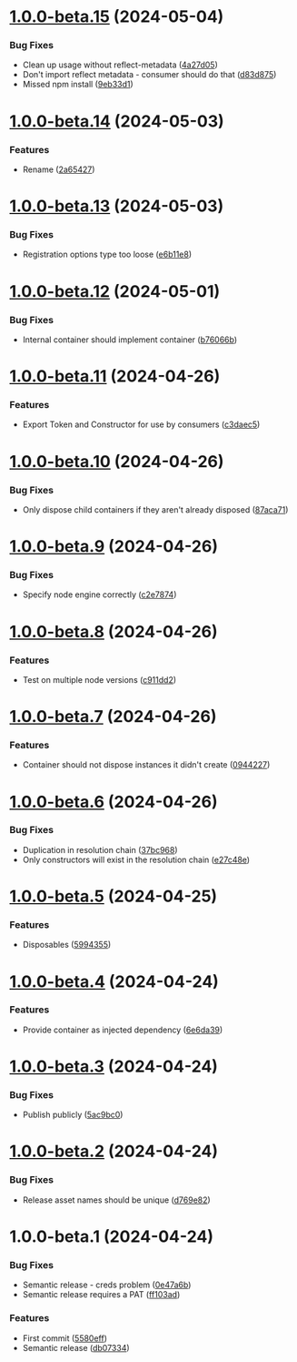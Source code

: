 # [1.0.0-beta.15](https://github.com/laurence79/autodep/compare/v1.0.0-beta.14...v1.0.0-beta.15) (2024-05-04)


### Bug Fixes

* Clean up usage without reflect-metadata ([4a27d05](https://github.com/laurence79/autodep/commit/4a27d0500defc39920e04b44f0a532993270b542))
* Don't import reflect metadata - consumer should do that ([d83d875](https://github.com/laurence79/autodep/commit/d83d875af01cd3f2fa12edb04f15d28e872ac5d5))
* Missed npm install ([9eb33d1](https://github.com/laurence79/autodep/commit/9eb33d1a8b0f06f421387ff1000f67deb85c41e3))

# [1.0.0-beta.14](https://github.com/laurence79/autodep/compare/v1.0.0-beta.13...v1.0.0-beta.14) (2024-05-03)


### Features

* Rename ([2a65427](https://github.com/laurence79/autodep/commit/2a654277055106daa2d6432f6e4dd6d888d5bccb))

# [1.0.0-beta.13](https://github.com/laurence79/autodep/compare/v1.0.0-beta.12...v1.0.0-beta.13) (2024-05-03)


### Bug Fixes

* Registration options type too loose ([e6b11e8](https://github.com/laurence79/autodep/commit/e6b11e804d14c2362afb781a6155f27f49a63f01))

# [1.0.0-beta.12](https://github.com/laurence79/autodep/compare/v1.0.0-beta.11...v1.0.0-beta.12) (2024-05-01)


### Bug Fixes

* Internal container should implement container ([b76066b](https://github.com/laurence79/autodep/commit/b76066b00262b1f920a1b55ee1282dbc91b6aedc))

# [1.0.0-beta.11](https://github.com/laurence79/autodep/compare/v1.0.0-beta.10...v1.0.0-beta.11) (2024-04-26)


### Features

* Export Token and Constructor for use by consumers ([c3daec5](https://github.com/laurence79/autodep/commit/c3daec5525d3ec51dd38306a069b5f247599eaec))

# [1.0.0-beta.10](https://github.com/laurence79/autodep/compare/v1.0.0-beta.9...v1.0.0-beta.10) (2024-04-26)


### Bug Fixes

* Only dispose child containers if they aren't already disposed ([87aca71](https://github.com/laurence79/autodep/commit/87aca717a3dcc3897cb5d1bb7ede05d78d9a9323))

# [1.0.0-beta.9](https://github.com/laurence79/autodep/compare/v1.0.0-beta.8...v1.0.0-beta.9) (2024-04-26)


### Bug Fixes

* Specify node engine correctly ([c2e7874](https://github.com/laurence79/autodep/commit/c2e787472fe861c3970af3983b11d2812b4f0418))

# [1.0.0-beta.8](https://github.com/laurence79/autodep/compare/v1.0.0-beta.7...v1.0.0-beta.8) (2024-04-26)


### Features

* Test on multiple node versions ([c911dd2](https://github.com/laurence79/autodep/commit/c911dd259f7c63e23e28aa6e01bdf871aaac05aa))

# [1.0.0-beta.7](https://github.com/laurence79/autodep/compare/v1.0.0-beta.6...v1.0.0-beta.7) (2024-04-26)


### Features

* Container should not dispose instances it didn't create ([0944227](https://github.com/laurence79/autodep/commit/0944227a382d45e6316051e1bcd038fb75a75ca3))

# [1.0.0-beta.6](https://github.com/laurence79/autodep/compare/v1.0.0-beta.5...v1.0.0-beta.6) (2024-04-26)


### Bug Fixes

* Duplication in resolution chain ([37bc968](https://github.com/laurence79/autodep/commit/37bc9681fdf93e207b2c9fa97dac0eb980987a0d))
* Only constructors will exist in the resolution chain ([e27c48e](https://github.com/laurence79/autodep/commit/e27c48ec7422647f3927ecd9aa571e9fa1d20e36))

# [1.0.0-beta.5](https://github.com/laurence79/autodep/compare/v1.0.0-beta.4...v1.0.0-beta.5) (2024-04-25)


### Features

* Disposables ([5994355](https://github.com/laurence79/autodep/commit/59943559de5ebe6116e5208371e12390f3be541b))

# [1.0.0-beta.4](https://github.com/laurence79/autodep/compare/v1.0.0-beta.3...v1.0.0-beta.4) (2024-04-24)


### Features

* Provide container as injected dependency ([6e6da39](https://github.com/laurence79/autodep/commit/6e6da3928786bb5cb70c9c1be872ed91b861d83c))

# [1.0.0-beta.3](https://github.com/laurence79/autodep/compare/v1.0.0-beta.2...v1.0.0-beta.3) (2024-04-24)


### Bug Fixes

* Publish publicly ([5ac9bc0](https://github.com/laurence79/autodep/commit/5ac9bc0a58872b2d36ff0b5e8717612a582e82ef))

# [1.0.0-beta.2](https://github.com/laurence79/autodep/compare/v1.0.0-beta.1...v1.0.0-beta.2) (2024-04-24)


### Bug Fixes

* Release asset names should be unique ([d769e82](https://github.com/laurence79/autodep/commit/d769e829d5179dfbbfe7e8c8e2017c88b158bcc6))

# 1.0.0-beta.1 (2024-04-24)


### Bug Fixes

* Semantic release - creds problem ([0e47a6b](https://github.com/laurence79/autodep/commit/0e47a6b00eadf8ec0435600bd0ca4270864cfc4d))
* Semantic release requires a PAT ([ff103ad](https://github.com/laurence79/autodep/commit/ff103adeb4f6eedfaeb6484293a301867aa15cf3))


### Features

* First commit ([5580eff](https://github.com/laurence79/autodep/commit/5580eff66e95bde7f065d7ef4ba8a1c8ea2e56a2))
* Semantic release ([db07334](https://github.com/laurence79/autodep/commit/db073344d303f4eef79121049f1689ca69b7f99f))
